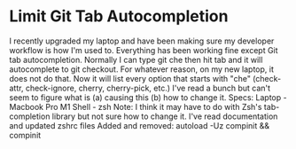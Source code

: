 
# Limit Git Tab Autocompletion

I recently upgraded my laptop and have been making sure my developer workflow is how I'm used to. Everything has been working fine except Git tab autocompletion.
Normally I can type git che then hit tab and it will autocomplete to git checkout.
For whatever reason, on my new laptop, it does not do that. Now it will list every option that starts with "che" (check-attr, check-ignore, cherry, cherry-pick, etc.)
I've read a bunch but can't seem to figure what is (a) causing this (b) how to change it.
Specs:
Laptop - Macbook Pro M1
Shell - zsh
Note:
I think it may have to do with Zsh's tab-completion library but not sure how to change it.
I've read documentation and updated zshrc files
Added and removed:
autoload -Uz compinit && compinit

        